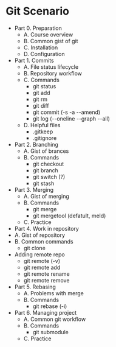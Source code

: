 # Git Scenario
- Part 0. Preparation
  - A. Course overview
  - B. Common gist of git
  - C. Installation
  - D. Configuration
- Part 1. Commits
  - A. File status lifecycle
  - B. Repository workflow
  - C. Commands
    - git status
    - git add
    - git rm
    - git diff
    - git commit (-s -a --amend)
    - git log (--oneline --graph --all)
  - D. Helpful files
    - .gitkeep
    - .gitignore
- Part 2. Branching
  - A. Gist of brances
  - B. Commands
    - git checkout
    - git branch
    - git switch (?)
    - git stash
- Part 3. Merging
  - A. Gist of merging
  - B. Commands
    - git merge
    - git mergetool (defatult, meld)
  - C. Practice
 - Part 4. Work in repository
  - A. Gist of repository
  - B. Common commands
    - git clone
  - Adding remote repo
    - git remote (-v)
    - git remote add
    - git remote rename
    - git remote remove
- Part 5. Rebasing
  - A. Problems with merge
  - B. Commands
    - git rebase (-i)
- Part 6. Managing project
  - A. Common git workflow
  - B. Commands
    - git submodule
  - C. Practice
